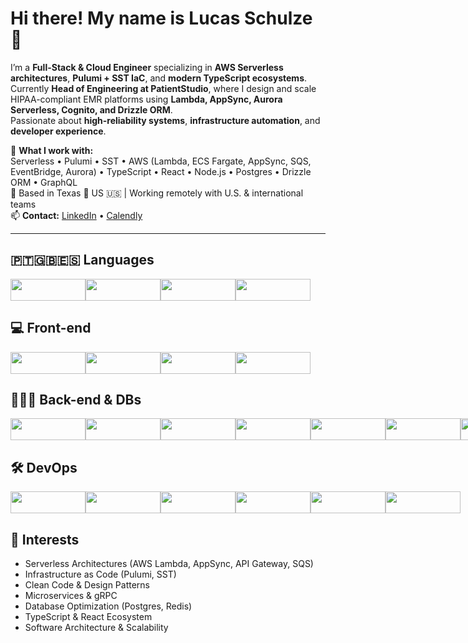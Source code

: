 # Hi there! My name is Lucas Schulze 🖖

I’m a **Full-Stack & Cloud Engineer** specializing in **AWS Serverless architectures**, **Pulumi + SST IaC**, and **modern TypeScript ecosystems**.  
Currently **Head of Engineering at PatientStudio**, where I design and scale HIPAA-compliant EMR platforms using **Lambda, AppSync, Aurora Serverless, Cognito, and Drizzle ORM**.  
Passionate about **high-reliability systems**, **infrastructure automation**, and **developer experience**.

💬 **What I work with:**  
Serverless • Pulumi • SST • AWS (Lambda, ECS Fargate, AppSync, SQS, EventBridge, Aurora) • TypeScript • React • Node.js • Postgres • Drizzle ORM • GraphQL  
📍 Based in Texas 🤠 US 🇺🇸 | Working remotely with U.S. & international teams  
📫 **Contact:** [LinkedIn](https://www.linkedin.com/in/lucas-schulze) • [Calendly](https://calendly.com/lschulzes)

---

## 🇵🇹🇬🇧🇪🇸 Languages  
<div style="display:flex">
<img src="https://shields.io/badge/TypeScript-3178C6?logo=TypeScript&logoColor=FFF&style=flat-square" width="120" height="35"/>
<img src="https://img.shields.io/badge/JavaScript-323330?style=flat&logo=javascript&logoColor=F7DF1E" width="120" height="35"/>
<img src="https://img.shields.io/badge/go-%2300ADD8.svg?style=for-the-badge&logo=go&logoColor=white" width="120" height="35"/>
<img src="https://img.shields.io/badge/PHP-777BB4?style=flat&logo=php&logoColor=white" width="120" height="35"/>
</div>

## 💻 Front-end  
<div style="display:flex">
<img src="https://img.shields.io/badge/React-20232A?style=for-the-badge&logo=react&logoColor=61DAFB" width="120" height="35"/>
<img src="https://img.shields.io/badge/react_native-%2320232a.svg?style=for-the-badge&logo=react&logoColor=%2361DAFB" width="120" height="35"/>
<img src="https://img.shields.io/badge/next.js-000000?style=for-the-badge&logo=nextdotjs&logoColor=white" width="120" height="35"/>
<img src="https://img.shields.io/badge/chakra-%234ED1C5.svg?style=for-the-badge&logo=chakraui&logoColor=white" width="120" height="35"/>
</div>

## 👩🏼‍💻 Back-end & DBs  
<div style="display:flex">
<img src="https://img.shields.io/badge/Node.js-339933?style=for-the-badge&logo=nodedotjs&logoColor=white" width="120" height="35"/>
<img src="https://img.shields.io/badge/nestjs-%23E0234E.svg?style=for-the-badge&logo=nestjs&logoColor=white" width="120" height="35"/>
<img src="https://img.shields.io/badge/Laravel-FF2D20?style=for-the-badge&logo=laravel&logoColor=white" width="120" height="35"/>
<img src="https://img.shields.io/badge/MongoDB-4EA94B?style=flat&logo=mongodb&logoColor=white" width="120" height="35"/>
<img src="https://img.shields.io/badge/MySQL-00000F?style=flat&logo=mysql&logoColor=white&color=gray" width="120" height="35"/>
<img src="https://img.shields.io/badge/GraphQl-E10098?style=for-the-badge&logo=graphql&logoColor=white" width="120" height="35"/>
<img src="https://img.shields.io/badge/postgres-%23316192.svg?style=for-the-badge&logo=postgresql&logoColor=white" width="120" height="35"/>
<img src="https://img.shields.io/badge/redis-%23DD0031.svg?style=for-the-badge&logo=redis&logoColor=white" width="120" height="35"/>
</div>

## 🛠️ DevOps  
<div style="display:flex">
<img src="https://img.shields.io/badge/docker-%230db7ed.svg?style=for-the-badge&logo=docker&logoColor=white" width="120" height="35"/>
<img src="https://img.shields.io/badge/kubernetes-%23326ce5.svg?style=for-the-badge&logo=kubernetes&logoColor=white" width="120" height="35"/>
<img src="https://img.shields.io/badge/nginx-%23009639.svg?style=for-the-badge&logo=nginx&logoColor=white" width="120" height="35"/>
<img src="https://img.shields.io/badge/git-%23F05033.svg?style=for-the-badge&logo=git&logoColor=white" width="120" height="35"/>
<img src="https://img.shields.io/badge/Arch%20Linux-1793D1?logo=arch-linux&logoColor=fff&style=for-the-badge" width="120" height="35"/>
<img src="https://img.shields.io/badge/AWS-%23FF9900.svg?style=for-the-badge&logo=amazon-aws&logoColor=white" width="120" height="35"/>
</div>

## 🎯 Interests
- Serverless Architectures (AWS Lambda, AppSync, API Gateway, SQS)
- Infrastructure as Code (Pulumi, SST)
- Clean Code & Design Patterns
- Microservices & gRPC
- Database Optimization (Postgres, Redis)
- TypeScript & React Ecosystem
- Software Architecture & Scalability
